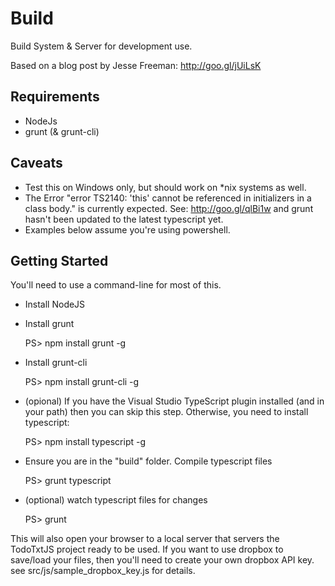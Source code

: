 Build
=====

Build System & Server for development use.

Based on a blog post by Jesse Freeman: http://goo.gl/jUiLsK

Requirements
------------

* NodeJs
* grunt (& grunt-cli)

Caveats
-------

* Test this on Windows only, but should work on *nix systems as well.
* The Error "error TS2140: 'this' cannot be referenced in initializers in a class body." is currently
  expected. See: http://goo.gl/qlBi1w and grunt hasn't been updated to the latest typescript yet.
* Examples below assume you're using powershell.


Getting Started
---------------

You'll need to use a command-line for most of this.

*  Install NodeJS

*  Install grunt

    PS> npm install grunt -g

*  Install grunt-cli

    PS> npm install grunt-cli -g

* (opional) If you have the Visual Studio TypeScript plugin installed (and in your path)
   then you can skip this step. Otherwise, you need to install typescript:

    PS> npm install typescript -g

*  Ensure you are in the "build" folder.
   Compile typescript files

    PS> grunt typescript

*  (optional) watch typescript files for changes

    PS> grunt

This will also open your browser to a local server that servers the TodoTxtJS project ready to be used.
If you want to use dropbox to save/load your files, then you'll need to create your own dropbox API key.
see src/js/sample_dropbox_key.js for details.
